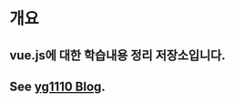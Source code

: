 # 개요

## vue.js에 대한 학습내용 정리 저장소입니다.

## See [yg1110 Blog](https://yg1110.tistory.com/category/Vue.js).
